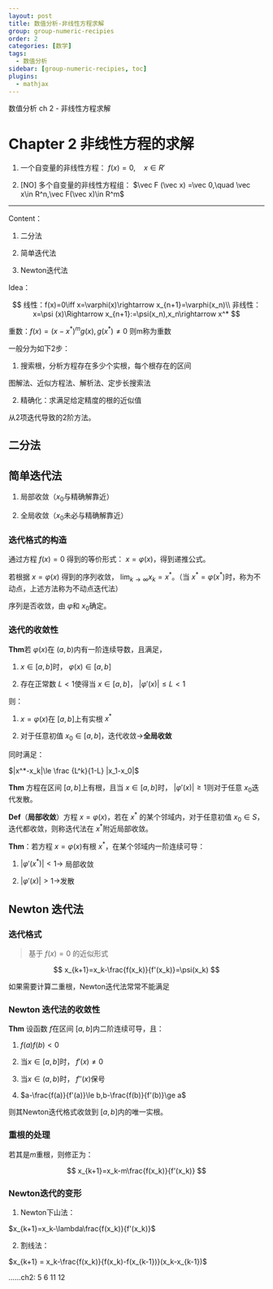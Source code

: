 ```yaml
---
layout: post
title: 数值分析-非线性方程求解
group: group-numeric-recipies
order: 2
categories: [数学]
tags:
  - 数值分析
sidebar: [group-numeric-recipies, toc]
plugins:
  - mathjax
---
```


数值分析 ch 2 - 非线性方程求解

<!-- more -->

# Chapter 2 非线性方程的求解

1. 一个自变量的非线性方程： $f(x)=0,\quad x\in R'$

2. [NO] 多个自变量的非线性方程组： $\vec F (\vec x) =\vec 0,\quad \vec x\in R^n,\vec F(\vec x)\in R^m$ 

---

Content：

1. 二分法

2. 简单迭代法

3. Newton迭代法

Idea：

$$
线性：f(x)=0\iff x=\varphi(x)\rightarrow x_{n+1}=\varphi(x_n)\\
非线性：x=\psi (x)\Rightarrow x_{n+1}:=\psi(x_n),x_n\rightarrow x^*
$$


重数：$f(x) = (x-x^*)^mg(x),g(x^*)\ne0$ 则m称为重数

一般分为如下2步：

1. 搜索根，分析方程存在多少个实根，每个根存在的区间

图解法、近似方程法、解析法、定步长搜索法

2. 精确化：求满足给定精度的根的近似值

从2项迭代导致的2阶方法。

## 二分法

## 简单迭代法

1. 局部收敛（$x_0$与精确解靠近）

2. 全局收敛（$x_0$未必与精确解靠近）

### 迭代格式的构造

通过方程 $f(x)=0$ 得到的等价形式： $x=\varphi(x)$，得到递推公式。

若根据 $x=\varphi(x)$ 得到的序列收敛， $\lim_{k\rightarrow\infty}x_k=x^*$。（当 $x^*=\varphi(x^*)$时，称为不动点，上述方法称为不动点迭代法）

序列是否收敛，由 $\varphi$和 $x_0$确定。

### 迭代的收敛性

**Thm**若 $\varphi(x)$在 $(a,b)$内有一阶连续导数，且满足，

  1. $x\in [a,b]$时， $\varphi(x)\in [a,b]$

  2. 存在正常数 $L<1$使得当 $x\in[a,b]$， $|\varphi'(x)|\le L <1$

则：

  1. $x=\varphi(x)$在 $[a,b]$上有实根 $x^*$

  2. 对于任意初值 $x_0\in [a,b]$，迭代收敛→**全局收敛**

同时满足：

$|x^*-x_k|\le \frac {L^k}{1-L} |x_1-x_0|$

**Thm** 方程在区间 $[a,b]$上有根，且当 $x\in [a,b]$时， $|\varphi'(x)|\ge 1$则对于任意 $x_0$迭代发散。

**Def**（**局部收敛**）方程 $x=\varphi(x)$，若在 $x^*$ 的某个邻域内，对于任意初值 $x_0\in S$，迭代都收敛，则称迭代法在 $x^*$附近局部收敛。

**Thm**：若方程 $x=\varphi(x)$有根 $x^*$，在某个邻域内一阶连续可导：

  1. $|\varphi'(x^*)|<1$→ 局部收敛

  2. $|\varphi'(x)|>1$→发散

## Newton 迭代法

### 迭代格式

> 基于 $f(x)=0$ 的近似形式 


$$
x_{k+1}=x_k-\frac{f(x_k)}{f'(x_k)}=\psi(x_k)
$$


如果需要计算二重根，Newton迭代法常常不能满足

### Newton 迭代法的收敛性

**Thm** 设函数 $f$在区间 $[a,b]$内二阶连续可导，且：

  1. $f(a)f(b)<0$

  2. 当$x\in[a,b]$时， $f'(x)\ne0$

  3. 当$x\in (a,b)$时， $f''(x)$保号

  4. $a-\frac{f(a)}{f'(a)}\le b,b-\frac{f(b)}{f'(b)}\ge a$ 

则其Newton迭代格式收敛到 $[a,b]$内的唯一实根。

### 重根的处理

若其是$m$重根，则修正为：

$$
x_{k+1}=x_k-m\frac{f(x_k)}{f'(x_k)}
$$


### Newton迭代的变形

1. Newton下山法：

$x_{k+1}=x_k-\lambda\frac{f(x_k)}{f'(x_k)}$

2. 割线法：

$x_{k+1} = x_k-\frac{f(x_k)}{f(x_k)-f(x_{k-1})}(x_k-x_{k-1})$

......ch2: 5 6 11 12 


